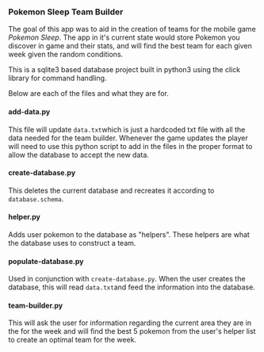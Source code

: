 ### Pokemon Sleep Team Builder
The goal of this app was to aid in the creation of teams for the mobile game *Pokemon Sleep*. The app in it's current state would store Pokemon you discover in game and their stats, and will find the best team for each given week given the random conditions.

This is a sqlite3 based database project built in python3 using the click library for command handling.

Below are each of the files and what they are for.
#### add-data.py
This file will update `data.txt`which is just a hardcoded txt file with all the data needed for the team builder. Whenever the game updates the player will need to use this python script to add in the files in the proper format to allow the database to accept the new data.

#### create-database.py
This deletes the current database and recreates it according to `database.schema`.

#### helper.py
Adds user pokemon to the database as "helpers". These helpers are what the database uses to construct a team.

#### populate-database.py
Used in conjunction with `create-database.py`. When the user creates the database, this will read `data.txt`and feed the information into the database.

#### team-builder.py
This will ask the user for information regarding the current area they are in the for the week and will find the best 5 pokemon from the user's helper list to create an optimal team for the week.
